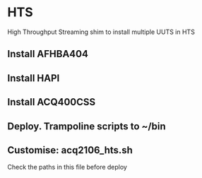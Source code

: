 # HTS
High Throughput Streaming shim to install multiple UUTS in HTS

## Install AFHBA404
## Install HAPI
## Install ACQ400CSS

## Deploy. Trampoline scripts to ~/bin
## Customise: acq2106_hts.sh
Check the paths in this file before deploy

